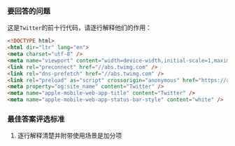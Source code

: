 <!-- {name: 'config', type: 'basic'} -->

### 要回答的问题

<!--
  说明：
    描述要回答的问题
  比如：
    实现水平垂直居中布局
 -->

这是`Twitter`的前十行代码，请逐行解释他们的作用：

```html
<!DOCTYPE html>
<html dir="ltr" lang="en">
<meta charset="utf-8" />
<meta name="viewport" content="width=device-width,initial-scale=1,maximum-scale=1,user-scalable=0,viewport-fit=cover" />
<link rel="preconnect" href="//abs.twimg.com" />
<link rel="dns-prefetch" href="//abs.twimg.com" />
<link rel="preload" as="script" crossorigin="anonymous" href="https://abs.twimg.com/responsive-web/client-web/vendors~main.251a14e5.js" nonce="ODlhNDZiYmMtZGNiOC00MDcxLTg5MmYtMTg2Y2NkYjVhOTg2" />
<meta property="og:site_name" content="Twitter" />
<meta name="apple-mobile-web-app-title" content="Twitter" />
<meta name="apple-mobile-web-app-status-bar-style" content="white" />
```
### 最佳答案评选标准

 <!--
  说明：
    指明回答问题的方向、顺序、步骤，引导答题者规范答题
  比如：
    1. 请从以下角度回答该问题：
      - 元素定宽高
      - 元素不定宽高

    2. 多种实现方式是加分项
    3. 对详细的描述、代码示例是加分项
 -->

1. 逐行解释清楚并附带使用场景是加分项